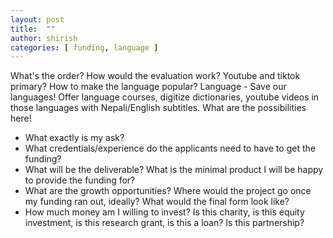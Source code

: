 ```yaml
---
layout: post
title:  ""
author: shirish
categories: [ funding, language ]
---
```




What's the order? How would the evaluation work? Youtube and tiktok primary? How to make the language popular?
Language - Save our languages! Offer language courses, digitize dictionaries, youtube videos in those languages with Nepali/English subtitles. What are the possibilities here!
* What exactly is my ask?
* What credentials/experience do the applicants need to have to get the funding?
* What will be the deliverable? What is the minimal product I will be happy to provide the funding for?
* What are the growth opportunities? Where would the project go once my funding ran out, ideally? What would the final form look like?
* How much money am I willing to invest? Is this charity, is this equity investment, is this research grant, is this a loan? Is this partnership?